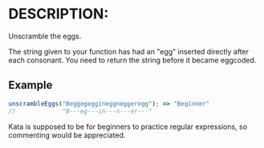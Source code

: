 # DESCRIPTION:

Unscramble the eggs.

The string given to your function has had an "egg" inserted directly after each consonant. You need to return the string before it became eggcoded.

## Example

```js
unscrambleEggs("Beggegeggineggneggeregg"); => "Beginner"
//             "B---eg---in---n---er---"
```

Kata is supposed to be for beginners to practice regular expressions, so commenting would be appreciated.

